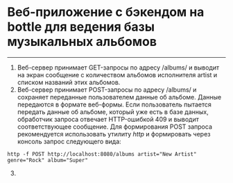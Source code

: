 # Веб-приложение с бэкендом на bottle для ведения базы музыкальных альбомов
________________
1) Веб-сервер принимает GET-запросы по адресу /albums/<artist> и выводит на экран сообщение с количеством альбомов исполнителя artist и списком названий этих альбомов.
2) Веб-сервер принимает POST-запросы по адресу /albums/ и сохраняет переданные пользователем данные об альбоме. 
Данные передаются в формате веб-формы. Если пользователь пытается передать данные об альбоме, который уже есть в базе данных, обработчик запроса отвечает HTTP-ошибкой 409 и выводит соответствующее сообщение.
Для формирования POST запроса рекомендуется использовать утилиту *http* и формировать через консоль запрос следующего вида:
```
http -f POST http://localhost:8080/albums artist="New Artist" genre="Rock" album="Super"
```
3) 
